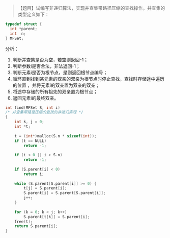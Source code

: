 >【题目】试编写非递归算法，实现并查集带路径压缩的查找操作。并查集的类型定义如下：
``` c
typedef struct {
  int *parent;
  int  n;
} MFSet;
```
分析：
1. 判断并查集是否为空，若空则返回-1；
2. 判断参数i是否合法，非法返回-1；
3. 判断元素i是否为根节点，是则返回根节点编号；
4. 循环直到找到某元素的双亲的双亲为根节点时停止查找，查找时存储途中遍历的位置 ，并将元素i的双亲置为双亲的双亲；
5. 将途中存储的所有祖先的双亲置为根节点；
6. 返回元素i的最终双亲。
``` c
int find(MFSet S, int i) 
/* 并查集带路径压缩的查找的非递归实现 */
{        
    int k, j = 0;
    int *t;
    
    t = (int*)malloc(S.n * sizeof(int));
    if (t == NULL) 
        return -1;
        
    if (i < 0 || i > S.n) 
        return -1;      
    
    if (S.parent[i] < 0) 
        return i;
        
    while (S.parent[S.parent[i]] >= 0) {
        t[j] = S.parent[i];
        S.parent[i] = S.parent[S.parent[i]];
        j++;
    }
    
    for (k = 0; k < j; k++) 
        S.parent[t[k]] = S.parent[i];
    free(t);    
    return S.parent[i];
}
```
